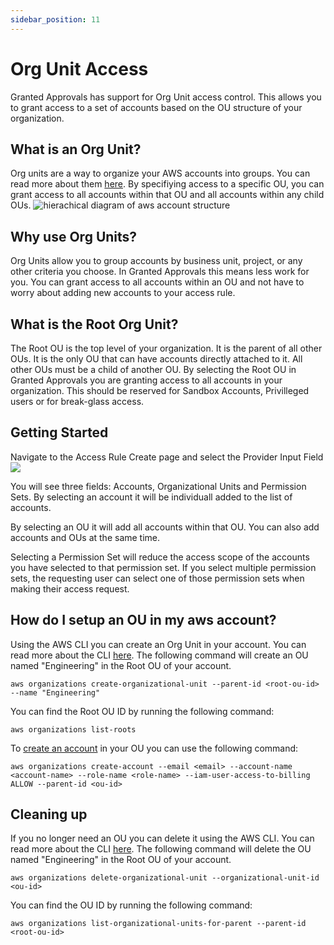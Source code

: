 ```yaml
---
sidebar_position: 11
---
```


# Org Unit Access

Granted Approvals has support for Org Unit access control. This allows you to grant access to a set of accounts based on the OU structure of your organization.

## What is an Org Unit?
Org units are a way to organize your AWS accounts into groups. You can read more about them [here](https://docs.aws.amazon.com/organizations/latest/userguide/orgs_manage_ous.html). By specifiying access to a specific OU, you can grant access to all accounts within that OU and all accounts within any child OUs.
![hierachical diagram of aws account structure](/img/org-units/structure.png)

## Why use Org Units?
Org Units allow you to group accounts by business unit, project, or any other criteria you choose. In Granted Approvals this means less work for you. You can grant access to all accounts within an OU and not have to worry about adding new accounts to your access rule.

## What is the Root Org Unit?
The Root OU is the top level of your organization. It is the parent of all other OUs. It is the only OU that can have accounts directly attached to it. All other OUs must be a child of another OU. By selecting the Root OU in Granted Approvals you are granting access to all accounts in your organization. This should be reserved for Sandbox Accounts, Privilleged users or for break-glass access.

## Getting Started
Navigate to the Access Rule Create page and select the Provider Input Field 
![](/img/org-units/1.png)

You will see three fields: Accounts, Organizational Units and Permission Sets. By selecting an account it will be individuall added to the list of accounts. 

By selecting an OU it will add all accounts within that OU. You can also add accounts and OUs at the same time. 

Selecting a Permission Set will reduce the access scope of the accounts you have selected to that permission set. If you select multiple permission sets, the requesting user can select one of those permission sets when making their access request.

## How do I setup an OU in my aws account?
Using the AWS CLI you can create an Org Unit in your account. You can read more about the CLI [here](https://docs.aws.amazon.com/cli/latest/reference/organizations/create-organizational-unit.html). The following command will create an OU named "Engineering" in the Root OU of your account.
```
aws organizations create-organizational-unit --parent-id <root-ou-id> --name "Engineering"
```
You can find the Root OU ID by running the following command:
```
aws organizations list-roots
```
To [create an account](https://docs.aws.amazon.com/cli/latest/reference/organizations/create-account.html) in your OU you can use the following command:
```
aws organizations create-account --email <email> --account-name <account-name> --role-name <role-name> --iam-user-access-to-billing ALLOW --parent-id <ou-id>
```

## Cleaning up
If you no longer need an OU you can delete it using the AWS CLI. You can read more about the CLI [here](https://docs.aws.amazon.com/cli/latest/reference/organizations/delete-organizational-unit.html). The following command will delete the OU named "Engineering" in the Root OU of your account.
```
aws organizations delete-organizational-unit --organizational-unit-id <ou-id>
```
You can find the OU ID by running the following command:
```
aws organizations list-organizational-units-for-parent --parent-id <root-ou-id>
```